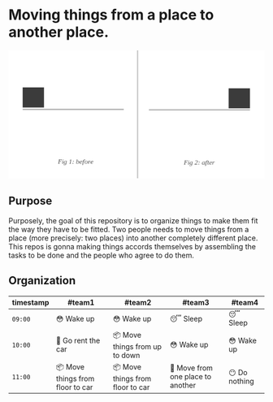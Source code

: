 # Moving things from a place to another place.

![schema](schema.jpg)

## Purpose

Purposely, the goal of this repository is to organize things to make them fit the way they have to be fitted.
Two people needs to move things from a place (more precisely: two places) into another completely different place.
This repos is gonna making things accords themselves by assembling the tasks to be done and the people who agree to do them.

## Organization

| timestamp | #team1                                  | #team2                                  | #team3                                          | #team4                    |
| --------- | --------------------------------------- | --------------------------------------- | ----------------------------------------------- | ------------------------- |
| `09:00`   | :flushed: Wake up                       | :flushed: Wake up                       | :sleeping: Sleep                                | :sleeping: Sleep          |
| `10:00`   | :car: Go rent the car                   | :package: Move things from up to down   | :flushed: Wake up                               | :flushed: Wake up         |
| `11:00`   | :package: Move things from floor to car | :package: Move things from floor to car | :trolleybus: Move from one place to another     | :no_mouth: Do nothing     |

